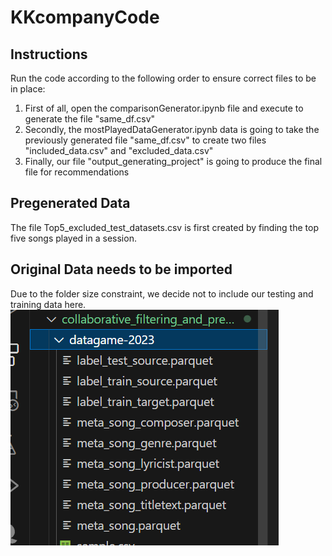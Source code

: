 ﻿# KKcompanyCode
## Instructions
Run the code according to the following order to ensure correct files to be in place:
1. First of all, open the comparisonGenerator.ipynb file and execute to generate the file "same_df.csv"
2. Secondly, the mostPlayedDataGenerator.ipynb data is going to take the previously generated file "same_df.csv" to create two files "included_data.csv" and "excluded_data.csv"
3. Finally, our file "output_generating_project" is going to produce the final file for recommendations
## Pregenerated Data
The file Top5_excluded_test_datasets.csv is first created by finding the top five songs played in a session.
## Original Data needs to be imported
Due to the folder size constraint, we decide not to include our testing and training data here.
![Alt text](image.png)
